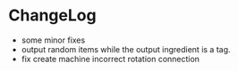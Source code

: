 # ChangeLog

* some minor fixes
* output random items while the output ingredient is a tag.
* fix create machine incorrect rotation connection

